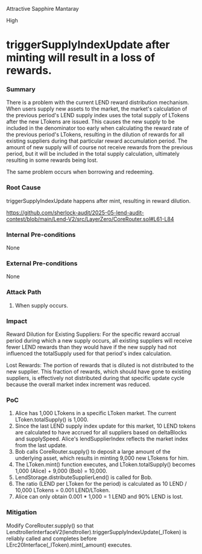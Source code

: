 Attractive Sapphire Mantaray

High

# triggerSupplyIndexUpdate after minting will result in a loss of rewards.

### Summary

There is a problem with the current LEND reward distribution mechanism. When users supply new assets to the market, the market's calculation of the previous period's LEND supply index uses the total supply of LTokens after the new LTokens are issued. This causes the new supply to be included in the denominator too early when calculating the reward rate of the previous period's LTokens, resulting in the dilution of rewards for all existing suppliers during that particular reward accumulation period. The amount of new supply will of course not receive rewards from the previous period, but it will be included in the total supply calculation, ultimately resulting in some rewards being lost.

The same problem occurs when borrowing and redeeming.

### Root Cause

triggerSupplyIndexUpdate happens after mint, resulting in reward dilution.

https://github.com/sherlock-audit/2025-05-lend-audit-contest/blob/main/Lend-V2/src/LayerZero/CoreRouter.sol#L61-L84

### Internal Pre-conditions

None

### External Pre-conditions

None

### Attack Path

1. When supply occurs.

### Impact

Reward Dilution for Existing Suppliers: For the specific reward accrual period during which a new supply occurs, all existing suppliers will receive fewer LEND rewards than they would have if the new supply had not influenced the totalSupply used for that period's index calculation.

Lost Rewards: The portion of rewards that is diluted is not distributed to the new supplier. This fraction of rewards, which should have gone to existing suppliers, is effectively not distributed during that specific update cycle because the overall market index increment was reduced.

### PoC

1. Alice has 1,000 LTokens in a specific LToken market. The current LToken.totalSupply() is 1,000.
2. Since the last LEND supply index update for this market, 10 LEND tokens are calculated to have accrued for all suppliers based on deltaBlocks and supplySpeed. Alice's lendSupplierIndex reflects the market index from the last update.
3. Bob calls CoreRouter.supply() to deposit a large amount of the underlying asset, which results in minting 9,000 new LTokens for him.
4. The LToken.mint() function executes, and LToken.totalSupply() becomes 1,000 (Alice) + 9,000 (Bob) = 10,000.
5. LendStorage.distributeSupplierLend() is called for Bob.
6. The ratio (LEND per LToken for the period) is calculated as 10 LEND / 10,000 LTokens = 0.001 LEND/LToken.
7. Alice can only obtain 0.001 * 1,000 = 1 LEND and 90% LEND is lost.

### Mitigation

Modify CoreRouter.supply() so that LendtrollerInterfaceV2(lendtroller).triggerSupplyIndexUpdate(_lToken) is reliably called and completes before LErc20Interface(_lToken).mint(_amount) executes.